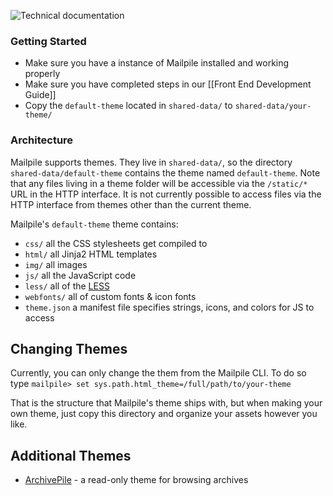 ![Technical documentation](https://github.com/pagekite/Mailpile/wiki/images/page-technical.png)

### Getting Started

* Make sure you have a instance of Mailpile installed and working properly
* Make sure you have completed steps in our [[Front End Development Guide]]
* Copy the `default-theme` located in `shared-data/` to `shared-data/your-theme/`

### Architecture

Mailpile supports themes. They live in `shared-data/`, so the directory `shared-data/default-theme` contains the theme named `default-theme`. Note that any files living in a theme folder will be accessible via the `/static/*` URL in the HTTP interface. It is not currently possible to access files via the HTTP interface from themes other than the current theme.

Mailpile's `default-theme` theme contains:

* `css/` all the CSS stylesheets get compiled to
* `html/` all Jinja2 HTML templates
* `img/` all images
* `js/` all the JavaScript code
* `less/` all of the [LESS](http://lesscss.org)
* `webfonts/` all of custom fonts & icon fonts
* `theme.json` a manifest file specifies strings, icons, and colors for JS to access

## Changing Themes

Currently, you can only change the them from the Mailpile CLI. To do so type `mailpile> set sys.path.html_theme=/full/path/to/your-theme`

That is the structure that Mailpile's theme ships with, but when making your own theme, just copy this directory and organize your assets however you like.

## Additional Themes

- [ArchivePile](https://github.com/TransparencyToolkit/ArchivePile/) - a read-only theme for browsing archives